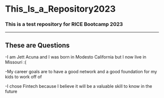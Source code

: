 # This_Is_a_Repository2023
### This is a test repository for RICE Bootcamp 2023
---
## These are Questions
-I am Jett Acuna and I was born in Modesto California but I now live in Missouri :(

-My career goals are to have a good network and a good foundation for my kids to work off of

-I chose Fintech because I believe it will be a valuable skill to know in the future

